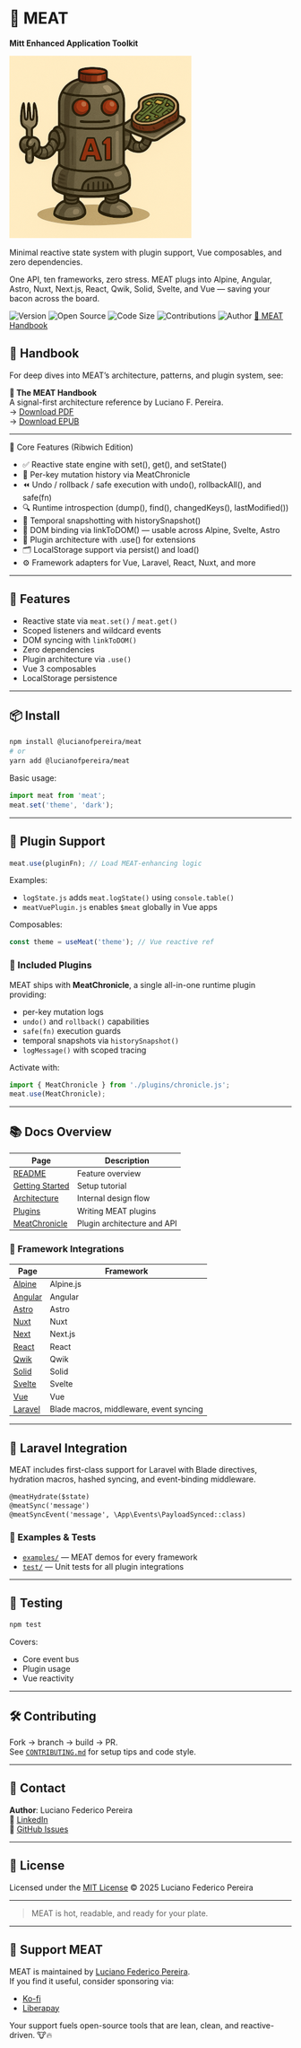# 🥩 MEAT

**Mitt Enhanced Application Toolkit**  

![MEAT Mascot](./assets/a1.png)

Minimal reactive state system with plugin support, Vue composables, and zero dependencies.

One API, ten frameworks, zero stress. MEAT plugs into Alpine, Angular, Astro, Nuxt, Next.js, React, Qwik, Solid, Svelte, and Vue — saving your bacon across the board.

![Version](https://img.shields.io/badge/version-1.B0-ribwich)
![Open Source](https://img.shields.io/badge/license-MIT-blue)
![Code Size](https://img.shields.io/github/languages/code-size/lucianofedericopereira/meat)
![Contributions](https://img.shields.io/badge/contributions-open-brightgreen)
![Author](https://img.shields.io/badge/made%20by-Luciano%20Federico%20Pereira-blue)
[📘 MEAT Handbook](https://lucianofedericopereira.github.io/the-meat-handbook/)


## 📘 Handbook

For deep dives into MEAT’s architecture, patterns, and plugin system, see:

**🧠 The MEAT Handbook**  
A signal-first architecture reference by Luciano F. Pereira.  
→ [Download PDF](https://github.com/lucianofedericopereira/the-meat-handbook/raw/main/export/v1/the-meat-handbook.pdf)  
→ [Download EPUB](https://github.com/lucianofedericopereira/the-meat-handbook/raw/main/export/v1/the-meat-handbook.epub)  

---

🍖 Core Features (Ribwich Edition)

- ✅ Reactive state engine with set(), get(), and setState()
- 🧠 Per-key mutation history via MeatChronicle
- ⏪ Undo / rollback / safe execution with undo(), rollbackAll(), and safe(fn)
- 🔍 Runtime introspection (dump(), find(), changedKeys(), lastModified())
- 🧪 Temporal snapshotting with historySnapshot()
- 🔗 DOM binding via linkToDOM() — usable across Alpine, Svelte, Astro
- 🧩 Plugin architecture with .use() for extensions
- 🗂️ LocalStorage support via persist() and load()
- ⚙️ Framework adapters for Vue, Laravel, React, Nuxt, and more

---

## 🍖 Features

- Reactive state via `meat.set()` / `meat.get()`
- Scoped listeners and wildcard events
- DOM syncing with `linkToDOM()`
- Zero dependencies
- Plugin architecture via `.use()`
- Vue 3 composables
- LocalStorage persistence

---

## 📦 Install

```bash
npm install @lucianofpereira/meat
# or
yarn add @lucianofpereira/meat
```

Basic usage:

```ts
import meat from 'meat';
meat.set('theme', 'dark');
```

---

## 🔌 Plugin Support

```ts
meat.use(pluginFn); // Load MEAT-enhancing logic
```

Examples:

- `logState.js` adds `meat.logState()` using `console.table()`
- `meatVuePlugin.js` enables `$meat` globally in Vue apps

Composables:

```ts
const theme = useMeat('theme'); // Vue reactive ref
```

### 🧠 Included Plugins

MEAT ships with **MeatChronicle**, a single all-in-one runtime plugin providing:

- per-key mutation logs
- `undo()` and `rollback()` capabilities
- `safe(fn)` execution guards
- temporal snapshots via `historySnapshot()`
- `logMessage()` with scoped tracing

Activate with:

```js
import { MeatChronicle } from './plugins/chronicle.js';
meat.use(MeatChronicle);
```

---

## 📚 Docs Overview

| Page | Description |
|------|-------------|
| [README](./docs/README.md) | Feature overview |
| [Getting Started](./docs/Getting-Started.md) | Setup tutorial |
| [Architecture](./docs/architecture.md) | Internal design flow |
| [Plugins](./docs/plugins.md) | Writing MEAT plugins |
| [MeatChronicle](./docs/chronicle.md) | Plugin architecture and API |


### 🔧 Framework Integrations

| Page | Framework |
|------|-----------|
| [Alpine](./docs/alpine.md) | Alpine.js |
| [Angular](./docs/angular.md) | Angular |
| [Astro](./docs/astro.md) | Astro |
| [Nuxt](./docs/nuxt.md) | Nuxt |
| [Next](./docs/next.md) | Next.js |
| [React](./docs/react.md) | React |
| [Qwik](./docs/qwik.md) | Qwik |
| [Solid](./docs/solid.md) | Solid |
| [Svelte](./docs/svelte.md) | Svelte |
| [Vue](./docs/vue.md) | Vue |
| [Laravel](./docs/laravel.md) | Blade macros, middleware, event syncing |

---

## 🐘 Laravel Integration

MEAT includes first-class support for Laravel with Blade directives, hydration macros, hashed syncing, and event-binding middleware.

```blade
@meatHydrate($state)
@meatSync('message')
@meatSyncEvent('message', \App\Events\PayloadSynced::class)
```



### 🧪 Examples & Tests

- [`examples/`](./examples/) — MEAT demos for every framework  
- [`test/`](./test/) — Unit tests for all plugin integrations

---

## 🧪 Testing

```bash
npm test
```

Covers:
- Core event bus
- Plugin usage
- Vue reactivity

---

## 🛠 Contributing

Fork → branch → build → PR.  
See [`CONTRIBUTING.md`](./CONTRIBUTING.md) for setup tips and code style.

---

## 💬 Contact

**Author**: Luciano Federico Pereira  
💼 [LinkedIn](https://www.linkedin.com/in/lucianofedericopereira/)  
🐛 [GitHub Issues](https://github.com/lucianofedericopereira/meat/issues)

---

## 📜 License

Licensed under the [MIT License](./LICENSE) © 2025 Luciano Federico Pereira

---

> MEAT is hot, readable, and ready for your plate.

---

## 💛 Support MEAT

MEAT is maintained by [Luciano Federico Pereira](https://github.com/lucianofedericopereira).  
If you find it useful, consider sponsoring via:

- [Ko-fi](https://ko-fi.com/lucianofedericopereira)
- [Liberapay](https://liberapay.com/lucianofedericopereira)

Your support fuels open-source tools that are lean, clean, and reactive-driven. 🐮🔥
